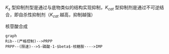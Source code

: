 $K_s$ 型抑制剂型是通过与底物类似的结构实现抑制，$K_{cat}$ 型抑制剂是通过不可逆结合，即自杀性抑制剂（$K_{cat}$ 越高，抑制越强）

核苷酸合成
```mermaid
graph
Rib--(严格控制)-->PRPP
PRPP--(限速)-->5-磷酸-1-$beta$-核糖胺---->IMP
```
